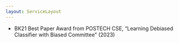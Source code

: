 ```yaml
---
layout: ServiceLayout
---
```


- BK21 Best Paper Award from POSTECH CSE, “Learning Debiased Classifier with Biased Committee” (2023)
